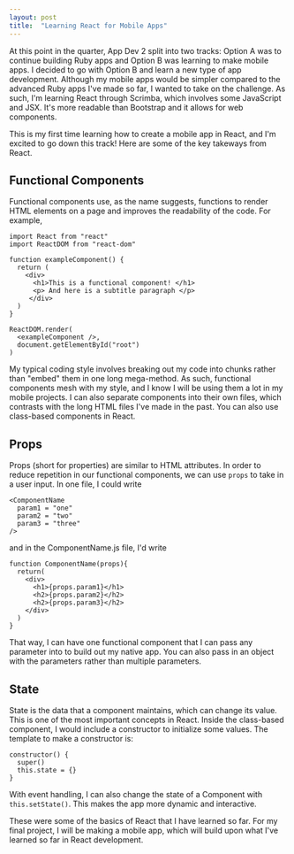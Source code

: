 ```yaml
---
layout: post
title:  "Learning React for Mobile Apps"
---
```


At this point in the quarter, App Dev 2 split into two tracks: Option A was to continue building Ruby apps and Option B was learning to make mobile apps. I decided to go with Option B and learn a new type of app development. Although my mobile apps would be simpler compared to the advanced Ruby apps I've made so far, I wanted to take on the challenge. As such, I'm learning React through Scrimba, which involves some JavaScript and JSX. It's more readable than Bootstrap and it allows for web components. 

This is my first time learning how to create a mobile app in React, and I'm excited to go down this track! Here are some of the key takeways from React.

## Functional Components
Functional components use, as the name suggests, functions to render HTML elements on a page and improves the readability of the code. For example,
```
import React from "react"
import ReactDOM from "react-dom"

function exampleComponent() {
  return (
    <div>
      <h1>This is a functional component! </h1>
      <p> And here is a subtitle paragraph </p>
     </div>
  )
}

ReactDOM.render(
  <exampleComponent />, 
  document.getElementById("root")
)
```
My typical coding style involves breaking out my code into chunks rather than "embed" them in one long mega-method. As such, functional components mesh with my style, and I know I will be using them a lot in my mobile projects. I can also separate components into their own files, which contrasts with the long HTML files I've made in the past. You can also use class-based components in React. 

## Props
Props (short for properties) are similar to HTML attributes. In order to reduce repetition in our functional components, we can use ```props``` to take in a user input. In one file, I could write
```
<ComponentName 
  param1 = "one"
  param2 = "two"
  param3 = "three"
/>
```
and in the ComponentName.js file, I'd write
```
function ComponentName(props){
  return(
    <div>
      <h1>{props.param1}</h1>
      <h2>{props.param2}</h2>
      <h2>{props.param3}</h2>
    </div>
  )
}
```
That way, I can have one functional component that I can pass any parameter into to build out my native app. You can also pass in an object with the parameters rather than multiple parameters.

## State
State is the data that a component maintains, which can change its value. This is one of the most important concepts in React. Inside the class-based component, I would include a constructor to initialize some values. The template to make a constructor is: 
```
constructor() {
  super()
  this.state = {}
}
```
With event handling, I can also change the state of a Component with ```this.setState()```. This makes the app more dynamic and interactive. 

These were some of the basics of React that I have learned so far. For my final project, I will be making a mobile app, which will build upon what I've learned so far in React development.
